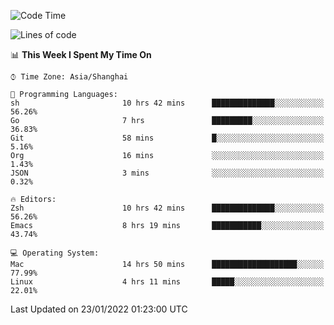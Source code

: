 <!--START_SECTION:waka-->
![Code Time](http://img.shields.io/badge/Code%20Time-583%20hrs%2012%20mins-blue)

![Lines of code](https://img.shields.io/badge/From%20Hello%20World%20I%27ve%20Written-22%20Thousand%20lines%20of%20code-blue)

📊 **This Week I Spent My Time On** 

```text
⌚︎ Time Zone: Asia/Shanghai

💬 Programming Languages: 
sh                       10 hrs 42 mins      ██████████████░░░░░░░░░░░   56.26% 
Go                       7 hrs               █████████░░░░░░░░░░░░░░░░   36.83% 
Git                      58 mins             █░░░░░░░░░░░░░░░░░░░░░░░░   5.16% 
Org                      16 mins             ░░░░░░░░░░░░░░░░░░░░░░░░░   1.43% 
JSON                     3 mins              ░░░░░░░░░░░░░░░░░░░░░░░░░   0.32%

🔥 Editors: 
Zsh                      10 hrs 42 mins      ██████████████░░░░░░░░░░░   56.26% 
Emacs                    8 hrs 19 mins       ███████████░░░░░░░░░░░░░░   43.74%

💻 Operating System: 
Mac                      14 hrs 50 mins      ███████████████████░░░░░░   77.99% 
Linux                    4 hrs 11 mins       █████░░░░░░░░░░░░░░░░░░░░   22.01%

```


 Last Updated on 23/01/2022 01:23:00 UTC
<!--END_SECTION:waka-->
